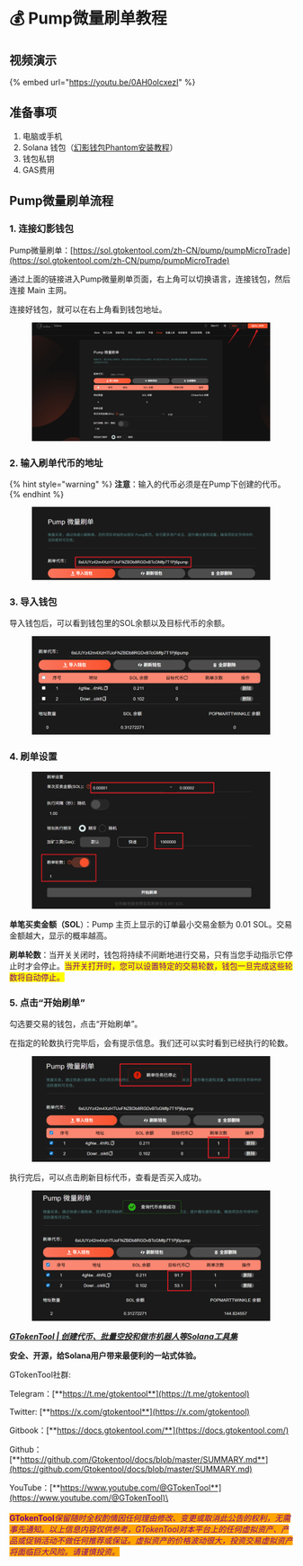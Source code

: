 # 💰 Pump微量刷单教程

## 视频演示

{% embed url="https://youtu.be/0AH0olcxezI" %}

## 准备事项

1. 电脑或手机
2. Solana 钱包（[幻影钱包Phantom安装教程](https://docs.gtokentool.com/solana/auxiliary-tutorial/phantom-wallet-installation)）
3. 钱包私钥
4. GAS费用

## Pump微量刷单流程

### 1. 连接幻影钱包

Pump微量刷单：[https://sol.gtokentool.com/zh-CN/pump/pumpMicroTrade](https://sol.gtokentool.com/zh-CN/pump/pumpMicroTrade)

通过上面的链接进入Pump微量刷单页面，右上角可以切换语言，连接钱包，然后连接 Main 主网。

连接好钱包，就可以在右上角看到钱包地址。

<figure><img src="../../.gitbook/assets/Snipaste_2025-08-21_13-24-20 (1).png" alt=""><figcaption></figcaption></figure>

### 2. 输入刷单代币的地址

{% hint style="warning" %}
**注意**：输入的代币必须是在Pump下创建的代币。
{% endhint %}

<figure><img src="../../.gitbook/assets/Snipaste_2025-08-21_13-29-18.png" alt=""><figcaption></figcaption></figure>

### 3. 导入钱包

导入钱包后，可以看到钱包里的SOL余额以及目标代币的余额。

<figure><img src="../../.gitbook/assets/Snipaste_2025-08-21_13-31-37.png" alt=""><figcaption></figcaption></figure>

### 4. 刷单设置

<figure><img src="../../.gitbook/assets/Snipaste_2025-08-21_13-35-29.png" alt=""><figcaption></figcaption></figure>

**单笔买卖金额（SOL**）：Pump 主页上显示的订单最小交易金额为 0.01 SOL。交易金额越大，显示的概率越高。

**刷单轮数**：当开关关闭时，钱包将持续不间断地进行交易，只有当您手动指示它停止时才会停止。<mark style="color:purple;">当开关打开时，您可以设置特定的交易轮数，钱包一旦完成这些轮数将自动停止。</mark>

### 5. 点击“开始刷单”

勾选要交易的钱包，点击“开始刷单”。

在指定的轮数执行完毕后，会有提示信息。我们还可以实时看到已经执行的轮数。

<figure><img src="../../.gitbook/assets/Snipaste_2025-08-21_13-39-05.png" alt=""><figcaption></figcaption></figure>

执行完后，可以点击刷新目标代币，查看是否买入成功。

<figure><img src="../../.gitbook/assets/Snipaste_2025-08-21_13-39-47.png" alt=""><figcaption></figcaption></figure>

[_**GTokenTool | 创建代币、批量空投和做市机器人等Solana工具集**_](https://sol.gtokentool.com)

**安全、开源，给Solana用户带来最便利的一站式体验。**



GTokenTool社群:

Telegram：[**https://t.me/gtokentool**](https://t.me/gtokentool)

Twitter:  [**https://x.com/gtokentool**](https://x.com/gtokentool)

Gitbook：[**https://docs.gtokentool.com/**](https://docs.gtokentool.com/)

Github：[**https://github.com/Gtokentool/docs/blob/master/SUMMARY.md**](https://github.com/Gtokentool/docs/blob/master/SUMMARY.md)

YouTube：[**https://www.youtube.com/@GTokenTool**](https://www.youtube.com/@GTokenTool)\
\
\
<mark style="color:purple;background-color:orange;">**GTokenTool**</mark>_<mark style="color:purple;background-color:orange;">保留随时全权酌情因任何理由修改、变更或取消此公告的权利，无需事先通知。以上信息内容仅供参考，GTokenTool对本平台上的任何虚拟资产、产品或促销活动不做任何推荐或保证。虚拟资产的价格波动很大，投资交易虚拟资产将面临巨大风险。请谨慎投资。</mark>_
